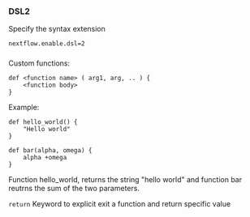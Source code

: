 ### DSL2
Specify the syntax extension
```
nextflow.enable.dsl=2
```
### 
Custom functions: 

```
def <function name> ( arg1, arg, .. ) {
    <function body>
}
```
Example: 
```
def hello_world() {
	"Hello world"
}

def bar(alpha, omega) {
	alpha +omega
}
```
Function hello_world, returns the string "hello world" and function bar reutrns the sum of the two parameters. 

```return```
Keyword to explicit exit a function and return specific value 